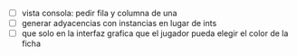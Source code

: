 - [ ] vista consola: pedir fila y columna de una
- [ ] generar adyacencias con instancias en lugar de ints
- [ ] que solo en la interfaz grafica que el jugador pueda elegir el color de la ficha